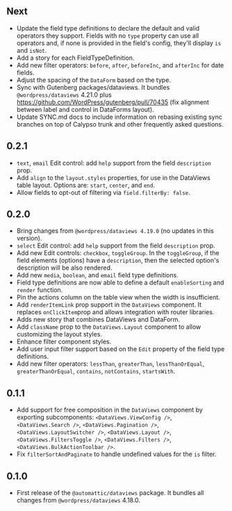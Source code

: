 <!-- This file lists the modifications done to the base package `@wordpress/dataviews` that are published under `@automattic/dataviews`. -->

## Next

- Update the field type definitions to declare the default and valid operators they support. Fields with no `type` property can use all operators and, if none is provided in the field's config, they'll display `is` and `isNot`.
- Add a story for each FieldTypeDefinition.
- Add new filter operators: `before`, `after`, `beforeInc`, and `afterInc` for date fields.
- Adjust the spacing of the `DataForm` based on the type.
- Sync with Gutenberg packages/dataviews. It bundles `@wordpress/dataviews` 4.21.0 plus https://github.com/WordPress/gutenberg/pull/70435 (fix alignment between label and control in DataForms layout).
- Update SYNC.md docs to include information on rebasing existing sync branches on top of Calypso trunk and other frequently asked questions.


## 0.2.1

- `text`, `email` Edit control: add `help` support from the field `description` prop.
- Add `align` to the `layout.styles` properties, for use in the DataViews table layout. Options are: `start`, `center`, and `end`.
- Allow fields to opt-out of filtering via `field.filterBy: false`.

## 0.2.0

- Bring changes from `@wordpress/dataviews 4.19.0` (no updates in this version).
- `select` Edit control: add `help` support from the field `description` prop.
- Add new Edit controls: `checkbox`, `toggleGroup`. In the `toggleGroup`, if the field elements (options) have a `description`, then the selected option's description will be also rendered.
- Add new `media`, `boolean`, and `email` field type definitions.
- Field type definitions are now able to define a default `enableSorting` and `render` function.
- Pin the actions column on the table view when the width is insufficient.
- Add `renderItemLink` prop support in the `DataViews` component. It replaces `onClickItem`prop and allows integration with router libraries.
- Adds new story that combines DataViews and DataForm.
- Add `className` prop to the `DataViews.Layout` component to allow customizing the layout styles.
- Enhance filter component styles.
- Add user input filter support based on the `Edit` property of the field type definitions.
- Add new filter operators: `lessThan`, `greaterThan`, `lessThanOrEqual`, `greaterThanOrEqual`, `contains`, `notContains`, `startsWith`.

## 0.1.1

- Add support for free composition in the `DataViews` component by exporting subcomponents: `<DataViews.ViewConfig />`, `<DataViews.Search />`, `<DataViews.Pagination />`, `<DataViews.LayoutSwitcher />`, `<DataViews.Layout />`, `<DataViews.FiltersToggle />`, `<DataViews.Filters />`, `<DataViews.BulkActionToolbar />`.
- Fix `filterSortAndPaginate` to handle undefined values for the `is` filter.

## 0.1.0

- First release of the `@automattic/dataviews` package. It bundles all changes from `@wordpress/dataviews` 4.18.0.
